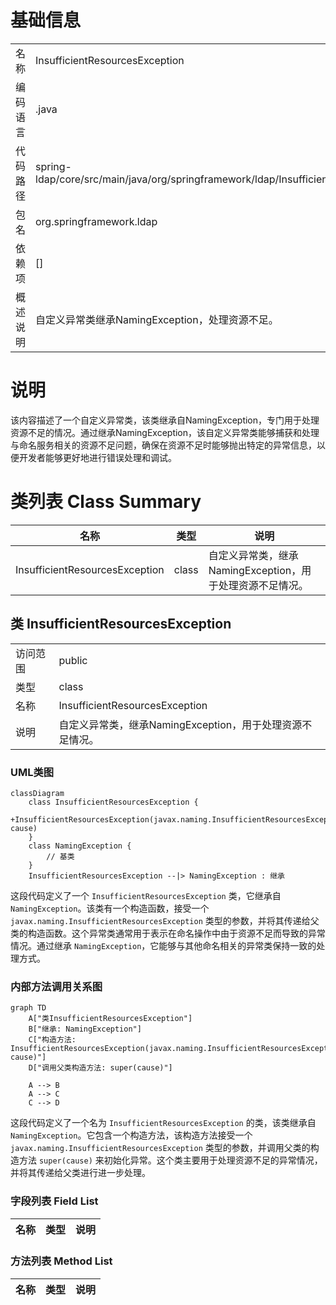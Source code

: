# 基础信息

|      |      |
|------|------|
| 名称 | InsufficientResourcesException |
| 编码语言 | .java |
| 代码路径 | spring-ldap/core/src/main/java/org/springframework/ldap/InsufficientResourcesException.java |
| 包名 | org.springframework.ldap |
| 依赖项 | [] |
| 概述说明 | 自定义异常类继承NamingException，处理资源不足。 |

# 说明

该内容描述了一个自定义异常类，该类继承自NamingException，专门用于处理资源不足的情况。通过继承NamingException，该自定义异常类能够捕获和处理与命名服务相关的资源不足问题，确保在资源不足时能够抛出特定的异常信息，以便开发者能够更好地进行错误处理和调试。

# 类列表 Class Summary

| 名称   | 类型  | 说明 |
|-------|------|-------------|
| InsufficientResourcesException | class | 自定义异常类，继承NamingException，用于处理资源不足情况。 |



## 类 InsufficientResourcesException

|      |      |
|------|------|
| 访问范围 | public |
| 类型 | class |
| 名称 | InsufficientResourcesException |
| 说明 | 自定义异常类，继承NamingException，用于处理资源不足情况。 |


### UML类图

```mermaid
classDiagram
    class InsufficientResourcesException {
        +InsufficientResourcesException(javax.naming.InsufficientResourcesException cause)
    }
    class NamingException {
        // 基类
    }
    InsufficientResourcesException --|> NamingException : 继承
```

这段代码定义了一个 `InsufficientResourcesException` 类，它继承自 `NamingException`。该类有一个构造函数，接受一个 `javax.naming.InsufficientResourcesException` 类型的参数，并将其传递给父类的构造函数。这个异常类通常用于表示在命名操作中由于资源不足而导致的异常情况。通过继承 `NamingException`，它能够与其他命名相关的异常类保持一致的处理方式。


### 内部方法调用关系图

```mermaid
graph TD
    A["类InsufficientResourcesException"]
    B["继承: NamingException"]
    C["构造方法: InsufficientResourcesException(javax.naming.InsufficientResourcesException cause)"]
    D["调用父类构造方法: super(cause)"]

    A --> B
    A --> C
    C --> D
```

这段代码定义了一个名为 `InsufficientResourcesException` 的类，该类继承自 `NamingException`。它包含一个构造方法，该构造方法接受一个 `javax.naming.InsufficientResourcesException` 类型的参数，并调用父类的构造方法 `super(cause)` 来初始化异常。这个类主要用于处理资源不足的异常情况，并将其传递给父类进行进一步处理。

### 字段列表 Field List

| 名称  | 类型  | 说明 |
|-------|-------|------|

### 方法列表 Method List

| 名称  | 类型  | 说明 |
|-------|-------|------|





